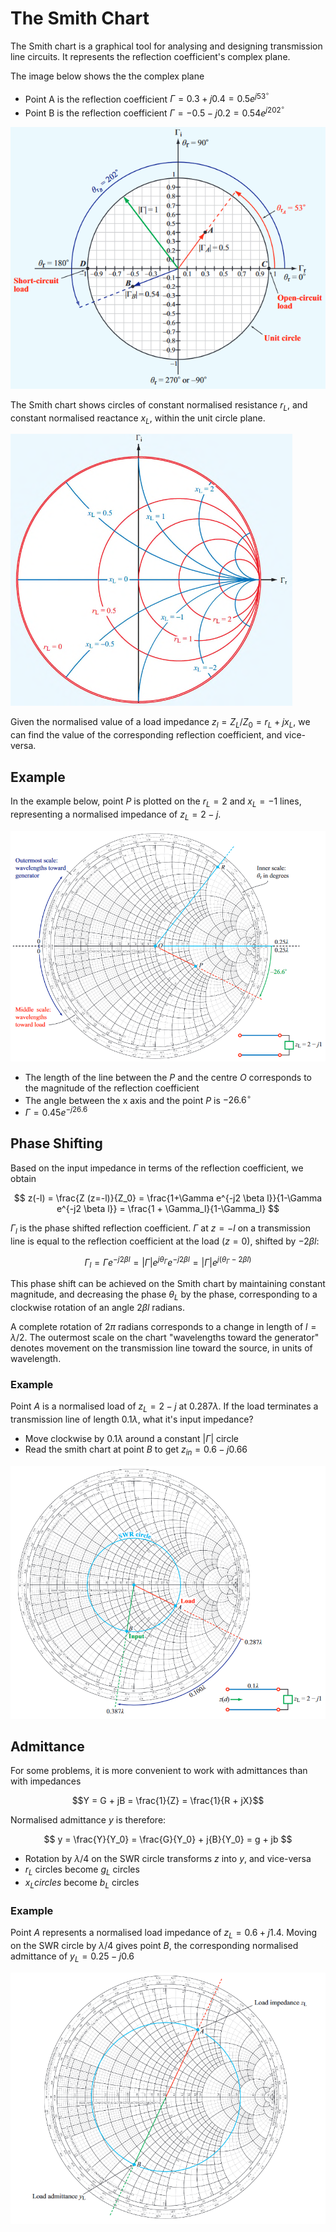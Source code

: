 # The Smith Chart

The Smith chart is a graphical tool for analysing and designing transmission line circuits. It represents the reflection coefficient's complex plane.

The image below shows the the complex plane

- Point A is the reflection coefficient $\Gamma = 0.3 + j0.4 = 0.5 e^ {j53^\circ}$
- Point B is the reflection coefficient $\Gamma = -0.5 - j 0.2 = 0.54 e^ {j202^\circ}$

![](./img/sc-1.png)

The Smith chart shows circles of constant normalised resistance $r_L$, and constant normalised reactance $x_L$, within the unit circle plane.

![](./img/sc-circles.png)

Given the normalised value of a load impedance $z_l = Z_L / Z_0 = r_L + j x_L$, we can find the value of the corresponding reflection coefficient, and vice-versa.

## Example

In the example below, point $P$ is plotted on the $r_L = 2$ and $x_L = -1$ lines, representing a normalised impedance of $z_L = 2 - j$.

![](./img/sc-2.png)

- The length of the line between the $P$ and the centre $O$ corresponds to the magnitude of the reflection coefficient
- The angle between the x axis and the point $P$ is $-26.6 ^\circ$
- $\Gamma = 0.45 e^{-j26.6}$

## Phase Shifting

Based on the input impedance in terms of the reflection coefficient, we obtain

$$
z(-l) = \frac{Z (z=-l)}{Z_0} = \frac{1+\Gamma e^{-j2 \beta l}}{1-\Gamma e^{-j2 \beta l}} = \frac{1 + \Gamma_l}{1-\Gamma_l}
$$

$\Gamma_l$ is the phase shifted reflection coefficient. $\Gamma$ at $z = -l$ on a transmission line is equal to the reflection coefficient at the load ($z=0$), shifted by $-2 \beta l$:

$$
\Gamma_l = \Gamma e^{-j2 \beta l} = |\Gamma| e^{j \theta_\Gamma} e^{-j2 \beta l} = |\Gamma| e^{j(\theta_\Gamma - 2 \beta l)}
$$

This phase shift can be achieved on the Smith chart by maintaining constant magnitude, and decreasing the phase $\theta_L$ by the phase, corresponding to a clockwise rotation of an angle $2 \beta l$ radians.

A complete rotation of $2 \pi$ radians corresponds to a change in length of $l = \lambda/2$. The outermost scale on the chart "wavelengths toward the generator" denotes movement on the transmission line toward the source, in units of wavelength.

### Example

Point $A$ is a normalised load of $z_L = 2-j$ at $0.287\lambda$. If the load terminates a transmission line of length $0.1 \lambda$, what it's input impedance?

- Move clockwise by $0.1 \lambda$ around a constant $|\Gamma|$ circle
- Read the smith chart at point $B$ to get $z_{in} = 0.6 - j0.66$

![](./img/sc-3.png)

## Admittance

For some problems, it is more convenient to work with admittances than with impedances

$$Y = G + jB = \frac{1}{Z} = \frac{1}{R + jX}$$

Normalised admittance $y$ is therefore:

$$
y = \frac{Y}{Y_0} = \frac{G}{Y_0} + j{B}{Y_0} = g + jb
$$

- Rotation by $\lambda /4$ on the SWR circle transforms $z$ into $y$, and vice-versa
- $r_L$ circles become $g_L$ circles
- $x_L circles$ become $b_L$ circles

### Example

Point $A$ represents a normalised load impedance of $z_L = 0.6 + j1.4$. Moving on the SWR circle by $\lambda /4$ gives point $B$, the corresponding normalised admittance of $y_L = 0.25 - j0.6$

![](./img/sc-4.png)
